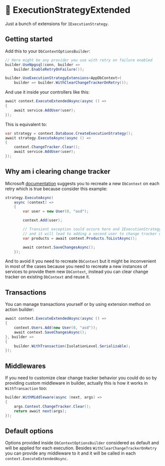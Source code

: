 # 🔄 ExecutionStrategyExtended
Just a bunch of extensions for `IExecutionStrategy`.

## Getting started
Add this to your `DbContextOptionsBuilder`:
```csharp
// Here might be any provider you use with retry on failure enabled
builder.UseNpgsql(conn, builder => 
    builder.EnableRetryOnFailure());

builder.UseExecutionStrategyExtensions<AppDbContext>(
    builder => builder.WithClearChangeTrackerOnRetry());
```

And use it inside your controllers like this:
```csharp
await context.ExecuteExtendedAsync(async () =>
{
    await service.AddUser(user);
});
```

This is equivalent to:
```csharp
var strategy = context.Database.CreateExecutionStrategy();
await strategy.ExecuteAsync(async () =>
{
    context.ChangeTracker.Clear();
    await service.AddUser(user);
});
```

## Why am i clearing change tracker
Microsoft [documentation](https://learn.microsoft.com/en-us/ef/ef6/fundamentals/connection-resiliency/retry-logic#solution-manually-call-execution-strategy) suggests you to recreate a new `DbContext` on each retry which is true because consider this example:
```csharp
strategy.ExecuteAsync(
	async (context) =>
	{
		var user = new User(0, "asd");

		context.Add(user);

		// Transient exception could occure here and IExecutionStrategy will retry execution 
		// and it will lead to adding a second user to change tracker of DbContext
		var products = await context.Products.ToListAsync();

		await context.SaveChangesAsync();
	});
```
And to avoid it you need to recreate `DbContext` but it might be inconvenient in most of the cases because you need to recreate a new instances of services to provide them new `DbContext`, instead you can clear change tracker on existing `DbContext` and reuse it.

## Transactions
You can manage transactions yourself or by using extension method on action builder:
```csharp
await context.ExecuteExtendedAsync(async () =>
{
    context.Users.Add(new User(0, "asd"));
    await context.SaveChangesAsync();
}, builder =>
{
    builder.WithTransaction(IsolationLevel.Serializable);
});
```

## Middlewares
If you need to customize clear change tracker behavior you could do so by providing custom middleware in builder, actually this is how it works in `WithTransaction` too:
```csharp
builder.WithMiddleware(async (next, args) =>
{
    args.Context.ChangeTracker.Clear();
    return await next(args);
});
```

## Default options
Options provided inside `DbContextOptionsBuilder` considered as default and will be applied for each execution. Besides `WithClearChangeTrackerOnRetry` you can provide any middleware to it and it will be called in each `context.ExecuteExtendedAsync`.